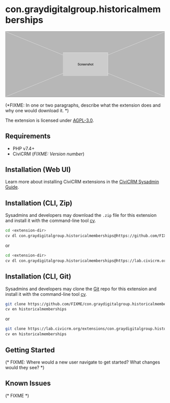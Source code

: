 # con.graydigitalgroup.historicalmemberships

![Screenshot](/images/screenshot.png)

(*FIXME: In one or two paragraphs, describe what the extension does and why one would download it. *)

The extension is licensed under [AGPL-3.0](LICENSE.txt).

## Requirements

* PHP v7.4+
* CiviCRM (*FIXME: Version number*)

## Installation (Web UI)

Learn more about installing CiviCRM extensions in the [CiviCRM Sysadmin Guide](https://docs.civicrm.org/sysadmin/en/latest/customize/extensions/).

## Installation (CLI, Zip)

Sysadmins and developers may download the `.zip` file for this extension and
install it with the command-line tool [cv](https://github.com/civicrm/cv).

```bash
cd <extension-dir>
cv dl con.graydigitalgroup.historicalmemberships@https://github.com/FIXME/con.graydigitalgroup.historicalmemberships/archive/master.zip
```
or
```bash
cd <extension-dir>
cv dl con.graydigitalgroup.historicalmemberships@https://lab.civicrm.org/extensions/con.graydigitalgroup.historicalmemberships/-/archive/main/con.graydigitalgroup.historicalmemberships-main.zip
```

## Installation (CLI, Git)

Sysadmins and developers may clone the [Git](https://en.wikipedia.org/wiki/Git) repo for this extension and
install it with the command-line tool [cv](https://github.com/civicrm/cv).

```bash
git clone https://github.com/FIXME/con.graydigitalgroup.historicalmemberships.git
cv en historicalmemberships
```
or
```bash
git clone https://lab.civicrm.org/extensions/con.graydigitalgroup.historicalmemberships.git
cv en historicalmemberships
```

## Getting Started

(* FIXME: Where would a new user navigate to get started? What changes would they see? *)

## Known Issues

(* FIXME *)
